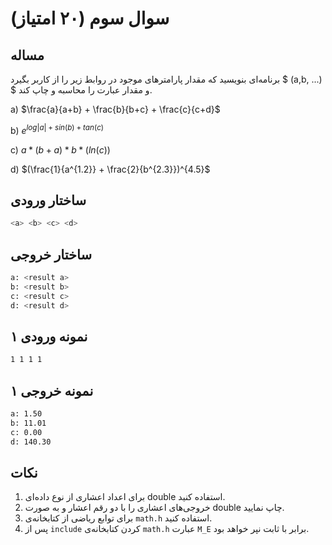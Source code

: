 # سوال سوم (۲۰ امتیاز)

## مساله

برنامه‌ای بنویسید که مقدار پارامترهای موجود در روابط زیر را از کاربر بگیرد $ (a,b, ...) $ و مقدار عبارت را محاسبه و چاپ کند.

a) $\frac{a}{a+b} + \frac{b}{b+c} + \frac{c}{c+d}$

b) $e^{log|a|+sin(b)+tan(c)}$

c) $a*(b+a)*b*(ln(c))$

d) $(\frac{1}{a^{1.2}} + \frac{2}{b^{2.3}})^{4.5}$

## ساختار ورودی

```sh
<a> <b> <c> <d>
```

## ساختار خروجی

```sh
a: <result a>
b: <result b>
c: <result c>
d: <result d>
```

## نمونه ورودی ۱

```sh
1 1 1 1
```

## نمونه خروجی ۱

```sh
a: 1.50
b: 11.01
c: 0.00
d: 140.30
```

## نکات

1. برای اعداد اعشاری از نوع داده‌ای double استفاده کنید.
2. خروجی‌های اعشاری را با دو رقم اعشار و به صورت double چاپ نمایید.
3. برای توابع ریاضی از کتابخانه‌ی `math.h` استفاده کنید.
4. پس از `include` کردن کتابخانه‌ی `math.h` عبارت `M_E` برابر با ثابت نپر خواهد بود.